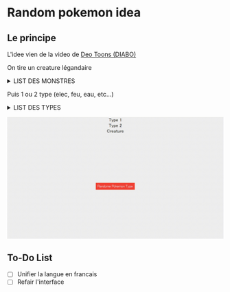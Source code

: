 # Random pokemon idea

## Le principe
L'idee vien de la video de [Deo Toons (DIABO)](https://youtu.be/xvrL8h4VLbs)

On tire un creature légandaire

<details><summary>LIST DES MONSTRES</summary>

- Typhons
- Harpies
- Gorgones
- Érinye
- Scylla
- Chimères
- Centaures 
- Wendigos 
- Guivres
- Goules
- Béhémot
- Banshee
- Rokh
- Jiangshi
- Leprechaun
- Kraken
- Wyvernes
- Mandragore
- Cocatrix
- Phénix
- Mimic
- Slimes
- Liches
- Licorne
- Sphinx
- Golem
- Manticore
- Nagas
- Inugami

</details>

Puis 1 ou 2 type (elec, feu, eau, etc...)

<details><summary>LIST DES TYPES</summary>

- Normal
- Fire
- Water
- Grass
- Flying
- Fighting
- Poison
- Electric
- Ground
- Rock
- Psychic
- Ice
- Bug
- Ghost
- Steel
- Dragon
- Dark
- Fairy

</details>

![](https://github.com/MrRoiPanda/Random-Pokemon-Idea/blob/fc4d9e37389c74f8eb85e77eb5c1f9e27dcbbf01/gui.gif)

## To-Do List

- [ ] Unifier la langue en francais
- [ ] Refair l'interface